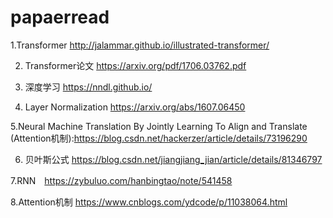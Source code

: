 # papaerread
1.Transformer http://jalammar.github.io/illustrated-transformer/

2. Transformer论文 https://arxiv.org/pdf/1706.03762.pdf

3. 深度学习 https://nndl.github.io/ 

4. Layer Normalization https://arxiv.org/abs/1607.06450

5.Neural Machine Translation By Jointly Learning To Align and Translate (Attention机制):https://blog.csdn.net/hackerzer/article/details/73196290

6. 贝叶斯公式 https://blog.csdn.net/jiangjiang_jian/article/details/81346797

7.RNN　https://zybuluo.com/hanbingtao/note/541458

8.Attention机制 https://www.cnblogs.com/ydcode/p/11038064.html
